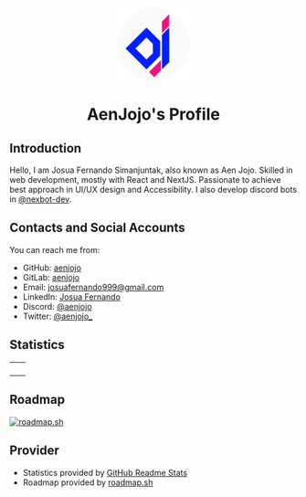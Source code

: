 <div align="center">
  <img src="/assets/AenJojo - Circle.png" alt="" height="128" />
  
  AenJojo's Profile
  =================
</div>

## Introduction
Hello, I am Josua Fernando Simanjuntak, also known as Aen Jojo.
Skilled in web development, mostly with React and NextJS.
Passionate to achieve best approach in UI/UX design and Accessibility.
I also develop discord bots in [@nexbot-dev](https://github.com/nexbot-dev).

## Contacts and Social Accounts
You can reach me from:
* GitHub: [aenjojo](https://github.com/aenjojo)
* GitLab: [aenjojo](https://gitlab.com/aenjojo)
* Email: josuafernando999@gmail.com
* LinkedIn: [Josua Fernando](https://www.linkedin.com/in/aenjojo)
* Discord: [@aenjojo](https://discord.com/users/445789748083163139)
* Twitter: [@aenjojo_](https://www.twitter.com/aenjojo_)

## Statistics
<table>
  <tr>
    <td align="center" style="padding: 0; width: 50%">
      <img
        alt=""
        src="https://aenjojo-ghstats.vercel.app/api?username=aenjojo&count_private=true&show_icons=true&title_color=2080f0&icon_color=2080f0&text_color=92989f&include_all_commits=true&bg_color=00000000&hide_border=true"
        align="center"
        style="padding: 0"
      />
    </td>
    <td>
      <img
        alt=""
        src="https://aenjojo-ghstats.vercel.app/api/top-langs/?username=aenjojo&layout=compact&count_private=true&title_color=2080f0&icon_color=2080f0&text_color=92989f&include_all_commits=true&bg_color=00000000&hide_border=true&langs_count=12&size_weight=0.5&count_weight=0.5"
        align="center"
        style="padding: 0"
      />
    </td>
  </tr>
</table>

## Roadmap
<a href="https://roadmap.sh">
  <img
    src="https://api.roadmap.sh/v1-badge/wide/64512815618c45b1baa8357f?variant=dark&roadmaps=frontend%2Ctypescript%2Creact%2Cfull-stack"
    alt="roadmap.sh"
  />
</a>

## Provider
- Statistics provided by [GitHub Readme Stats]
- Roadmap provided by [roadmap.sh]

[GitHub Readme Stats]:   https://github.com/anuraghazra/github-readme-stats
[roadmap.sh]:            https://roadmap.sh/
